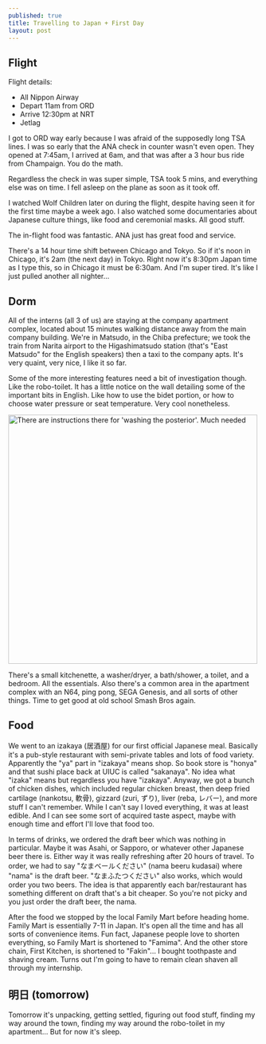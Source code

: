 ```yaml
---
published: true
title: Travelling to Japan + First Day
layout: post
---
```

## Flight

Flight details: 
- All Nippon Airway
- Depart 11am from ORD
- Arrive 12:30pm at NRT
- Jetlag

I got to ORD way early because I was afraid of the supposedly long TSA lines. I was so early that the ANA check in counter wasn't even open. They opened at 7:45am, I arrived at 6am, and that was after a 3 hour bus ride from Champaign. You do the math. 

Regardless the check in was super simple, TSA took 5 mins, and everything else was on time. I fell asleep on the plane as soon as it took off.

I watched Wolf Children later on during the flight, despite having seen it for the first time maybe a week ago. I also watched some documentaries about Japanese culture things, like food and ceremonial masks. All good stuff.

The in-flight food was fantastic. ANA just has great food and service. 

There's a 14 hour time shift between Chicago and Tokyo. So if it's noon in Chicago, it's 2am (the next day) in Tokyo. Right now it's 8:30pm Japan time as I type this, so in Chicago it must be 6:30am. And I'm super tired. It's like I just pulled another all nighter...

## Dorm

All of the interns (all 3 of us) are staying at the company apartment complex, located about 15 minutes walking distance away from the main company building. We're in Matsudo, in the Chiba prefecture; we took the train from Narita airport to the Higashimatsudo station (that's "East Matsudo" for the English speakers) then a taxi to the company apts. It's very quaint, very nice, I like it so far. 

Some of the more interesting features need a bit of investigation though. Like the robo-toilet. It has a little notice on the wall detailing some of the important bits in English. Like how to use the bidet portion, or how to choose water pressure or seat temperature. Very cool nonetheless.

<a href="https://farm8.staticflickr.com/7371/26854796200_a843b9550a_c.jpg" ><img src="https://farm8.staticflickr.com/7371/26854796200_a843b9550a_c.jpg" alt="There are instructions there for 'washing the posterior'. Much needed" style="width: 500px;" /></a>

There's a small kitchenette, a washer/dryer, a bath/shower, a toilet, and a bedroom. All the essentials. Also there's a common area in the apartment complex with an N64, ping pong, SEGA Genesis, and all sorts of other things. Time to get good at old school Smash Bros again. 

## Food

We went to an izakaya (居酒屋) for our first official Japanese meal. Basically it's a pub-style restaurant with semi-private tables and lots of food variety. Apparently the "ya" part in "izakaya" means shop. So book store is "honya" and that sushi place back at UIUC is called "sakanaya". No idea what "izaka" means but regardless you have "izakaya". Anyway, we got a bunch of chicken dishes, which included regular chicken breast, then deep fried cartilage (nankotsu, 軟骨), gizzard (zuri, ずり), liver (reba, レバー), and more stuff I can't remember. While I can't say I loved everything, it was at least edible. And I can see some sort of acquired taste aspect, maybe with enough time and effort I'll love that food too. 

In terms of drinks, we ordered the draft beer which was nothing in particular. Maybe it was Asahi, or Sapporo, or whatever other Japanese beer there is. Either way it was really refreshing after 20 hours of travel. To order, we had to say "なまベールください" (nama beeru kudasai) where "nama" is the draft beer. "なまふたつください" also works, which would order you two beers. The idea is that apparently each bar/restaurant has something different on draft that's a bit cheaper. So you're not picky and you just order the draft beer, the nama. 

After the food we stopped by the local Family Mart before heading home. Family Mart is essentially 7-11 in Japan. It's open all the time and has all sorts of convenience items. Fun fact, Japanese people love to shorten everything, so Family Mart is shortened to "Famima". And the other store chain, First Kitchen, is shortened to "Fakin"... I bought toothpaste and shaving cream. Turns out I'm going to have to remain clean shaven all through my internship. 

## 明日 (tomorrow)

Tomorrow it's unpacking, getting settled, figuring out food stuff, finding my way around the town, finding my way around the robo-toilet in my apartment... But for now it's sleep. 